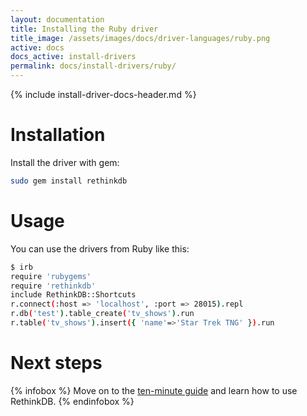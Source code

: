 ```yaml
---
layout: documentation
title: Installing the Ruby driver
title_image: /assets/images/docs/driver-languages/ruby.png
active: docs
docs_active: install-drivers
permalink: docs/install-drivers/ruby/
---
```

{% include install-driver-docs-header.md %}

# Installation #

Install the driver with gem:

```bash
sudo gem install rethinkdb
```

# Usage #

You can use the drivers from Ruby like this:

```bash
$ irb
require 'rubygems'
require 'rethinkdb'
include RethinkDB::Shortcuts
r.connect(:host => 'localhost', :port => 28015).repl
r.db('test').table_create('tv_shows').run
r.table('tv_shows').insert({ 'name'=>'Star Trek TNG' }).run
```

# Next steps #

{% infobox %}
Move on to the [ten-minute guide](/docs/guide/ruby/) and learn how to use RethinkDB.
{% endinfobox %}
